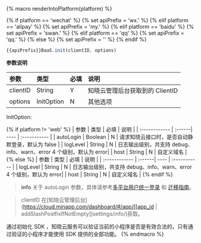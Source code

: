 {% macro renderIntoPlatform(platform) %}

{% if platform == 'wechat' %}
{% set apiPrefix = 'wx.' %}
{% elif platform == 'alipay' %}
{% set apiPrefix = 'my.' %}
{% elif platform == 'baidu' %}
{% set apiPrefix = 'swan.' %}
{% elif platform == 'qq' %}
{% set apiPrefix = 'qq.' %}
{% else %}
{% set apiPrefix = '' %}
{% endif %}

```javascript
{{apiPrefix}}BaaS.init(clientID, options)
```

**参数说明**

| 参数          | 类型       | 必填 | 说明         |
| :------------ | :--------- | ---- | :----------- |
| clientID      | String     |   Y   | 知晓云管理后台获取到的 ClientID |
| options       | InitOption |   N   | 其他选项 |

InitOption:

{% if platform != 'web' %}
| 参数          | 类型    | 必填 | 说明         |
| :------------ | :------| ---- | :----------- |
| autoLogin     | Boolean |   N   | 请求知晓云接口时，是否自动静默登录，默认为 false |
| logLevel      | String |   N   | 日志输出级别，共支持 debug、info、warn、error 4 个级别，默认为 error|
| host          | String |   N   | 自定义域名 |
{% else %}
| 参数          | 类型    | 必填 | 说明         |
| :------------ | :------| ---- | :----------- |
| logLevel      | String |   N   | 日志输出级别，共支持 debug、info、warn、error 4 个级别，默认为 error|
| host          | String |   N   | 自定义域名 |
{% endif %}

> **info**
> 关于 autoLogin 参数，具体请参考[多平台用户统一登录](./signin-signout.md#多平台用户统一登录) 和 [迁移指南](/js-sdk/migrate-from-v1.md)。

> clientID 在[知晓云管理后台](https://cloud.minapp.com/dashboard/#/app/[[app_id | addSlashPostfixIfNotEmpty]]settings/info/)获取。

通过初始化 SDK ，知晓云服务可以验证当前的小程序是否是有效合法的，只有通过验证的小程序才能使用 SDK 提供的全部功能。
{% endmacro %}

